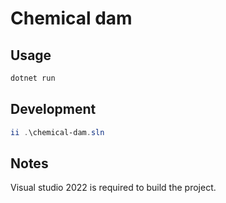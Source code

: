 # Chemical dam

## Usage

```powershell
dotnet run
```

## Development

```powershell
ii .\chemical-dam.sln
```

## Notes

Visual studio 2022 is required to build the project.